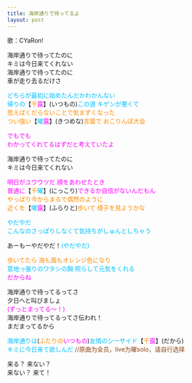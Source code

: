 ```yaml
---
title: 海岸通りで待ってるよ
layout: post
---
```

歌：CYaRon!

<p>海岸通りで待ってたのに<br />
キミは今日来てくれない<br />
海岸通りで待ってたのに<br />
車が走り去るだけさ</p>

<p><font color="deepskyblue">どちらが最初に始めたんだかわかんない<br />
帰りの</font>【<font color="darkorange">千</font><font color="magenta">露</font>】(いつもの)<font color="deepskyblue">この道 キゲンが悪くて</font><br />
<font color="darkorange">思えばくだらないことで気まずくなった<br />
つい強い</font>【<font color="deepskyblue">曜</font><font color="magenta">露</font>】(きつめな)<font color="darkorange">言葉で おこりんぼ大会</font></p>

<p><font color="magenta">でもでも<br />
わかってくれてるはずだと考えていたよ</font></p>

<p>海岸通りで待ってたのに<br />
キミは今日来てくれない</p>

<p><font color="magenta">明日がユウウツだ 顔をあわせたとき<br />
普通に</font>【<font color="darkorange">千</font><font color="deepskyblue">曜</font>】(にっこり)<font color="magenta">できるか自信がないんだもん</font><br />
<font color="darkorange">やっぱり今からまるで偶然のように<br />
近くを</font>【<font color="deepskyblue">曜</font><font color="magenta">露</font>】(ふらりと)<font color="darkorange">歩いて 樣子を見ようかな</font></p>

<p><font color="deepskyblue">やだやだ<br />
こんなのさっぱりしなくて気持ちがしゅんとしちゃう</font></p>

<p>あーもーやだやだ！<font color="deepskyblue">(やだやだ)</font></p>

<p><font color="darkorange">歩いてたら 海も風もオレンジ色になり</font><br />
<font color="deepskyblue">意地っ張りのワタシの胸 照らして元気をくれる</font><br />
<font color="magenta">だからね</font></p>

<p>海岸通りで待ってるってさ<br />
夕日へと叫びましょ<br />
<font color="magenta">(ずっとまってる～！)</font><br />
海岸通りで待ってるってさ伝われ！<br />
まだまってるから</p>

<p><font color="deepskyblue">海岸通りは</font>(<font color="darkorange">ふたりの</font><font color="magenta">いつもの</font>)<font color="deepskyblue">友情のシーサイド</font>【<font color="darkorange">千</font><font color="magenta">露</font>】(だから)<br />
<font color="deepskyblue">キミに今日来て欲しんだ</font> <font color="saddlebrown">//原曲为全员，live为曜solo，请自行选择</font></p>

<p>来る？ 来ない？<br />
来ない？ 来て！</p>